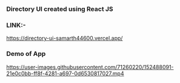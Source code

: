 ### Directory UI created using React JS

### LINK:-
  https://directory-ui-samarth44600.vercel.app/
  
  
  ### Demo of App

https://user-images.githubusercontent.com/71260220/152488091-21e0c0bb-ff8f-4281-a697-0d6530817027.mp4
